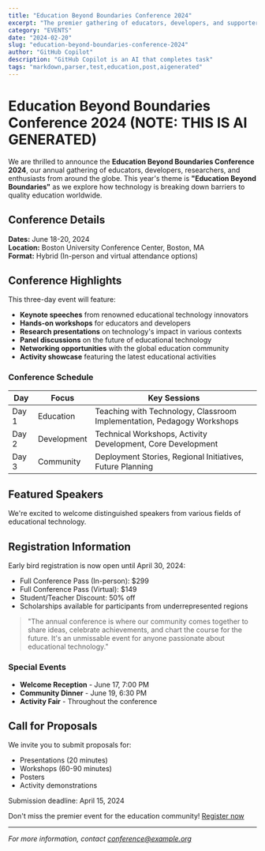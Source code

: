 ```yaml
---
title: "Education Beyond Boundaries Conference 2024"
excerpt: "The premier gathering of educators, developers, and supporters"
category: "EVENTS"
date: "2024-02-20"
slug: "education-beyond-boundaries-conference-2024"
author: "GitHub Copilot"
description: "GitHub Copilot is an AI that completes task"
tags: "markdown,parser,test,education,post,aigenerated"
---
```

<!-- markdownlint-disable -->
# Education Beyond Boundaries Conference 2024 (NOTE: THIS IS AI GENERATED)

We are thrilled to announce the **Education Beyond Boundaries Conference 2024**, our annual gathering of educators, developers, researchers, and enthusiasts from around the globe. This year's theme is **"Education Beyond Boundaries"** as we explore how technology is breaking down barriers to quality education worldwide.

## Conference Details

**Dates:** June 18-20, 2024  
**Location:** Boston University Conference Center, Boston, MA  
**Format:** Hybrid (In-person and virtual attendance options)

## Conference Highlights

This three-day event will feature:

* **Keynote speeches** from renowned educational technology innovators
* **Hands-on workshops** for educators and developers
* **Research presentations** on technology's impact in various contexts
* **Panel discussions** on the future of educational technology
* **Networking opportunities** with the global education community
* **Activity showcase** featuring the latest educational activities

### Conference Schedule

| Day | Focus | Key Sessions |
|-----|-------|-------------|
| Day 1 | Education | Teaching with Technology, Classroom Implementation, Pedagogy Workshops |
| Day 2 | Development | Technical Workshops, Activity Development, Core Development |
| Day 3 | Community | Deployment Stories, Regional Initiatives, Future Planning |

## Featured Speakers

We're excited to welcome distinguished speakers from various fields of educational technology.

## Registration Information

Early bird registration is now open until April 30, 2024:
- Full Conference Pass (In-person): $299
- Full Conference Pass (Virtual): $149
- Student/Teacher Discount: 50% off
- Scholarships available for participants from underrepresented regions

> "The annual conference is where our community comes together to share ideas, celebrate achievements, and chart the course for the future. It's an unmissable event for anyone passionate about educational technology."

### Special Events

* **Welcome Reception** - June 17, 7:00 PM
* **Community Dinner** - June 19, 6:30 PM
* **Activity Fair** - Throughout the conference

## Call for Proposals

We invite you to submit proposals for:
- Presentations (20 minutes)
- Workshops (60-90 minutes)
- Posters
- Activity demonstrations

Submission deadline: April 15, 2024

Don't miss the premier event for the education community! [Register now](https://example.org/conference2024)

---

*For more information, contact conference@example.org*
